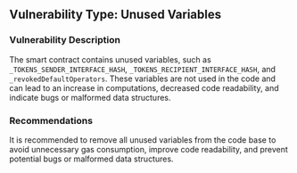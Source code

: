 

## Vulnerability Type: Unused Variables

### Vulnerability Description

The smart contract contains unused variables, such as `_TOKENS_SENDER_INTERFACE_HASH`, `_TOKENS_RECIPIENT_INTERFACE_HASH`, and `_revokedDefaultOperators`. These variables are not used in the code and can lead to an increase in computations, decreased code readability, and indicate bugs or malformed data structures.

### Recommendations

It is recommended to remove all unused variables from the code base to avoid unnecessary gas consumption, improve code readability, and prevent potential bugs or malformed data structures.